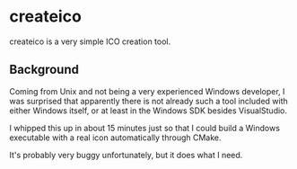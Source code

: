 # createico

createico is a very simple ICO creation tool.

## Background

Coming from Unix and not being a very experienced Windows developer,
I was surprised that apparently there is not already such a tool included
with either Windows itself, or at least in the Windows SDK
 besides VisualStudio.

I whipped this up in about 15 minutes just so that I could build a Windows
executable with a real icon automatically through CMake.

It's probably very buggy unfortunately, but it does what I need.
